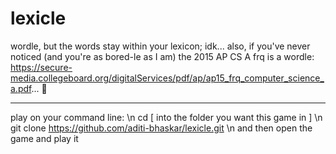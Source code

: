 # lexicle
wordle, but the words stay within your lexicon; idk...
also, if you've never noticed (and you're as bored-le as I am) the 2015 AP CS A frq  is a wordle: https://secure-media.collegeboard.org/digitalServices/pdf/ap/ap15_frq_computer_science_a.pdf... :shrug:

----------------------------
play on your command line: \n
cd [ into the folder you want this game in ] \n
git clone https://github.com/aditi-bhaskar/lexicle.git \n
and then open the game and play it

